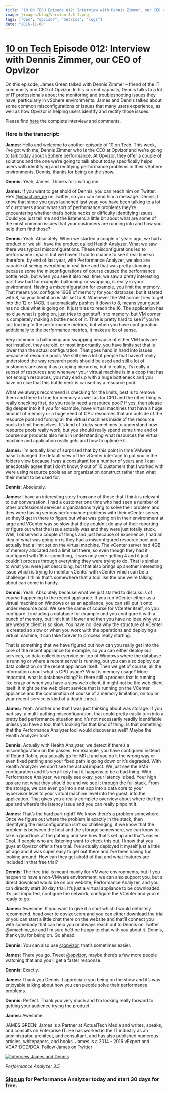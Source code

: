```yaml
---
title: "10 ON TECH Episode 012: Interview with Dennis Zimmer, our CEO of Opvizor"
image: /images/blog/Version-3.5-1.png
tags: ["Ops", "opvizor", "metrics", "logs"]
date: "2016-11-08"
---
```


# [10 on Tech](http://www.actualtech.io/) Episode 012: Interview with Dennis Zimmer, our CEO of Opvizor

On this episode, James Green talked with Dennis Zimmer – friend of the IT community and CEO of Opvizor. In his current capacity, Dennis talks to a lot of IT professionals about the monitoring and troubleshooting issues they have, particularly in vSphere environments. James and Dennis talked about some common misconfigurations or issues that many users experience, as well as how Opvizor is helping users identify and rectify those issues.

Please find [here](http://www.actualtech.io/10-tech-episode-012-vsphere-troubleshooting-dennis-zimmer/) the complete interview and comments.

### Here is the transcript:

**James:** Hello and welcome to another episode of 10 on Tech. This week, I’ve got with me, Dennis Zimmer who is the CEO at Opvizor and we’re going to talk today about vSphere performance. At Opvizor, they offer a couple of solutions and the one we’re going to talk about today specifically helps users with identifying and rectifying performance problems in their vSphere environments. Dennis, thanks for being on the show.

**Dennis:** Yeah, James. Thanks for inviting me.

**James:** If you want to get ahold of Dennis, you can reach him on Twitter. He’s [@vmachine\_de](https://twitter.com/search?q=%40vmachine_de&src=typd&lang=en) on Twitter, so you can send him a message. Dennis, I know that since you guys launched last year, you have been talking to a lot of customers about what sort of performance problems they’re encountering whether that’s bottle necks or difficulty identifying issues. Could you just tell me and the listeners a little bit about what are some of the most common issues that your customers are running into and how you help them find those?

**Dennis:** Yeah. Absolutely. When we started a couple of years ago, we had a product or we still have the product called Health Analyzer. What we saw there was typical misconfigurations. These misconfigurations led to performance impairs but we haven’t had to chance to see it real time so therefore, by end of last year, with Performance Analyzer, we also are capable of seeing everything in real time and that was pretty stunning because some the misconfigurations of course caused the performance bottle neck, but when you see it also real time, we saw a pretty interesting part how bad for example, ballooning or swapping, is really in your environment. Having a misconfiguration for example, you limit the memory. That means you configure 16GB of memory for your database, but it started with 8, so your limitation is still set to 8. Whenever the VM corner tries to get into the 12 or 14GB, it automatically pushes it down to 8, means your guest has no clue what is going on. It just tries to reach the 16. The application has no clue what is going on, just tries to get stuff in to memory, but VM corner is completely making a bottle neck of it. That is pretty hard to see if you’re just looking to the performance metrics, but when you have configuration additionally to the performance metrics, it makes a lot of sense.

Very common is ballooning and swapping because of either VM tools are not installed, they are old, or most importantly, you have limits set that is lower than the actual configuration. That goes hand in hand into issues because of resource pools. We still see a lot of people that haven’t really understood the way research pools should be used and still a lot of customers are using it as a coping hierarchy, but in reality, it’s really a subset of resources and whenever your virtual machine is in a coop that has not enough resources, you may end up with a huge bottleneck and you have no clue that this bottle neck is caused by a resource pool.

What we always recommend is checking for the limits, best is to remove them and there to true for memory as well as for CPU and the other thing is really checking first, do you really need a resource pool? If yes, then please dig deeper into it if you for example, have virtual machines that have a huge amount of memory or a huge need of CPU resources that are outside of the resource pool and forcing all the virtual machines inside of the resource pools to limit themselves. It’s kind of tricky sometimes to understand how resource pools really work, but you should really spend some time and of course our products also help in understanding what resources the virtual machine and application really gets and how to optimize it.

**James:** I’m actually kind of surprised that by this point in time VMware hasn’t changed the default view of the vCenter interface to put you in the folders view because I was a consultant for a number of years and I can anecdotally agree that I don’t know, 9 out of 10 customers that I worked with were using resource pools as an organization construct rather than what their meant to be used for.

**Dennis:** Absolutely.

**James:** I have an interesting story from one of those that I think is relevant to our conversation. I had a customer one time who had seen a number of other professional services organizations trying to solve their problem and they were having serious performance problems with their vCenter server, so they’d get in there to figure out what was going on in their environment at large and VCenter was so slow that they couldn’t do any of their reporting or figure out what the issue actually was and they were just totally stuck. Well, I observed a couple of things and just because of experience, I had an idea of what was going on is they had a misconfigured resource pool and actually had a limit set on the virtual machine. The vCenter server had 4GB of memory allocated and a limit set there, so even though they had it configured with 16 or something, it was only ever getting 4 and it just couldn’t process through everything they were trying to do. That is similar to what you were just describing, but that also brings up another interesting issue which is trying to monitor vCenter with vCenter which can be a challenge. I think that’s somewhere that a tool like the one we’re talking about can come in handy.

**Dennis:** Yeah. Absolutely because what we just started to discuss is of course happening to the recent appliance. If you run VCenter either as a virtual machine on Windows or as an appliance, you can still put it onto under resource pool. We see the same of course for VCenter itself, so you configure it including a database for example and you configure it with a bunch of memory, but limit it still lower and then you have no idea why you are website client is so slow. You have no idea why the structure of VCenter is created so slow or when you work with the operations and deploying a virtual machine, it can take forever to process really starting.

That is something that we have figured out how can you really get into the core of the recent appliance for example, so you can either deploy our services, so data collection service on top of Windows where the database is running or where a recent server is running, but you can also deploy our data collection on the recent appliance itself. Then we get of course, all the information about what is CPU usage? What is memory usage? More important, what is database doing? Is there still a process that is running like crazy or when you have a slow web client, it might not be the web client itself. It might be the web client service that is running on the VCenter appliance and the combination of course of a memory limitation, on top or your recent service is kind of a death threat.

**James:** Yeah. Another one that I was just thinking about was storage. If you had say, a multi-pathing misconfiguration, that could pretty easily turn into a pretty bad performance situation and it’s not necessarily readily identifiable unless you have a tool that’s looking for that kind of thing. Is that something that the Performance Analyzer tool would discover as well? Maybe the Health Analyzer tool?

**Dennis:** Actually with Health Analyzer, we detect if there’s a misconfiguration on the passes. For example, you have configured instead of Round Robin, you actually go for MRU and you do it the wrong way or even fixed pathing and your fixed path is going down or it’s degraded. With Health Analyzer we don’t see the actual impact. We just see the SMS configuration and it’s very likely that it happens to be a bad thing. With Performance Analyzer, we really see okay, your latency is bad. Your high ups are not what they should be and we see it through the full stack. From the storage, we can even go into a net app into a data core to your hypervisor level to your virtual machine level into the guest, into the application. That gives you a really complete overview about where the high ups and where’s the latency issue and you can really pinpoint it.

**James:** That’s the hard part right? We know there’s a problem somewhere. Once we figure out where the problem is exactly in the stack, then identifying the misconfiguration isn’t so challenging, if we know that the problem is between the host and the storage somewhere, we can know to take a good look at the pathing and see how that’s set up and that’s easier. Cool. If people who are listening want to check this out, I know that you guys at Opvizor offer a free trial. I’ve actually deployed it myself just a little bit ago and it was super easy to get out there and I’ve been having fun looking around. How can they get ahold of that and what features are included in that free trial?

**Dennis:** The free trial is meant mainly for VMware environments, but if you happen to have a non-VMware environment, we can also support you, but a direct download would be on our website, Performance Analyzer, and you can directly start 30 day trial. It’s just a virtual appliance to be downloaded. It’s just imported, configure the network, configure the VCenter and you’re ready to go.

**James:** Awesome. If you want to give it a shot which I would definitely recommend, head over to opvizor.com and you can either download the trial or you can start a little chat there on the website and that’ll connect you with somebody that can help you or always reach out to Dennis on Twitter @vmachine\_de and I’m sure he’d be happy to chat with you about it. Dennis, thank you for being on. Go ahead.

**Dennis:** You can also use [@opvizor](https://twitter.com/opvizor?lang=en), that’s sometimes easier.

**James:** There you go. Tweet [@opvizor](https://twitter.com/opvizor?lang=en), maybe there’s a few more people watching that and you’ll get a faster response.

**Dennis:** Exactly.

**James:** Thank you Dennis. I appreciate you being on the show and it’s was enjoyable talking about how you can people solve their performance problems.

**Dennis:** Perfect. Thank you very much and I’m looking really forward to getting your audience trying the product.

**James:** Awesome.

JAMES GREEN: James is a Partner at ActualTech Media and writes, speaks, and consults on Enterprise IT. He has worked in the IT industry as an administrator, architect, and consultant, and has also published numerous articles, whitepapers, and books. James is a 2014 - 2016 vExpert and VCAP-DCD/DCA. [Follow James on Twitter](http://www.actualtech.io/10-tech-episode-012-vsphere-troubleshooting-dennis-zimmer/)

[![Interview James and Dennis](/images/blog/Version-3.5-1.png)](http://try.opvizor.com/opvizor-perfanalyzer-product-page/)

_Performance Analyzer 3.5_

### [Sign up](http://try.opvizor.com/opvizor-perfanalyzer-product-page/) for Performance Analyzer today and start 30 days for free.
